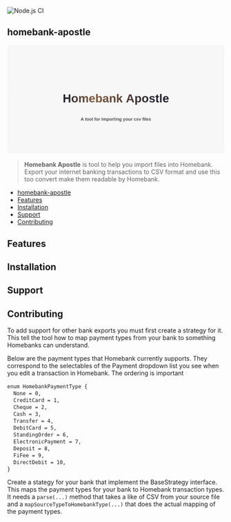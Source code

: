 ![Node.js CI](https://github.com/TimeBandit/homebank-apostle/workflows/Node.js%20CI/badge.svg)

## homebank-apostle

![Homebank Apostle ](./banner.png "Homebank Apostle")

> **Homebank Apostle** is tool to help you import files into Homebank.
> Export your internet banking transactions to CSV format and use
> this too convert make them readable by Homebank.

- [homebank-apostle](#homebank-apostle)
- [Features](#features)
- [Installation](#installation)
- [Support](#support)
- [Contributing](#contributing)

## Features

## Installation

## Support

## Contributing

To add support for other bank exports you must first create a strategy for it. This tell the tool how to map payment types from your bank to something Homebanks can understand.

Below are the payment types that Homebank currently supports. They correspond to the selectables of the Payment dropdown list you see when you edit a transaction in Homebank. The ordering is important

```
enum HomebankPaymentType {
  None = 0,
  CreditCard = 1,
  Cheque = 2,
  Cash = 3,
  Transfer = 4,
  DebitCard = 5,
  StandingOrder = 6,
  ElectronicPayment = 7,
  Deposit = 8,
  FiFee = 9,
  DirectDebit = 10,
}
```

Create a stategy for your bank that implement the BaseStrategy interface. This maps the payment types for your bank to Homebank transaction types. It needs a `parse(...)` method that takes a like of CSV from your source file and a `mapSourceTypeToHomebankType(...)` that does the actual mapping of the payment types.
